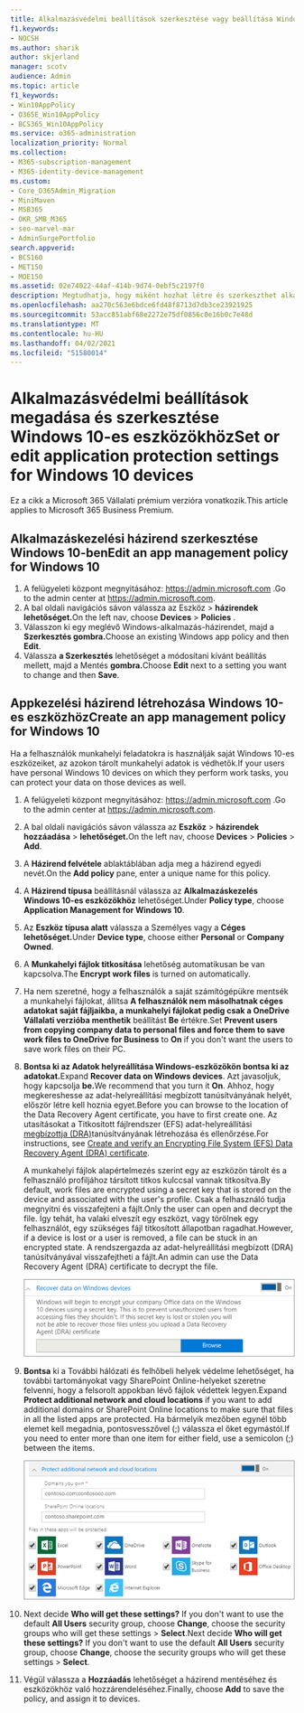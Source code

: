 ```yaml
---
title: Alkalmazásvédelmi beállítások szerkesztése vagy beállítása Windows 10-es eszközökhöz
f1.keywords:
- NOCSH
ms.author: sharik
author: skjerland
manager: scotv
audience: Admin
ms.topic: article
f1_keywords:
- Win10AppPolicy
- O365E_Win10AppPolicy
- BCS365_Win10AppPolicy
ms.service: o365-administration
localization_priority: Normal
ms.collection:
- M365-subscription-management
- M365-identity-device-management
ms.custom:
- Core_O365Admin_Migration
- MiniMaven
- MSB365
- OKR_SMB_M365
- seo-marvel-mar
- AdminSurgePortfolio
search.appverid:
- BCS160
- MET150
- MOE150
ms.assetid: 02e74022-44af-414b-9d74-0ebf5c2197f0
description: Megtudhatja, hogy miként hozhat létre és szerkeszthet alkalmazáskezelési házirendeket, és hogyan védheti meg a munkahelyi fájlokat a felhasználók személyes Windows 10-es eszközein.
ms.openlocfilehash: aa270c563e6bdce6fd48f8713d7db3ce23921925
ms.sourcegitcommit: 53acc851abf68e2272e75df0856c0e16b0c7e48d
ms.translationtype: MT
ms.contentlocale: hu-HU
ms.lasthandoff: 04/02/2021
ms.locfileid: "51580014"
---
```

# <a name="set-or-edit-application-protection-settings-for-windows-10-devices"></a><span data-ttu-id="f09cf-103">Alkalmazásvédelmi beállítások megadása és szerkesztése Windows 10-es eszközökhöz</span><span class="sxs-lookup"><span data-stu-id="f09cf-103">Set or edit application protection settings for Windows 10 devices</span></span>

<span data-ttu-id="f09cf-104">Ez a cikk a Microsoft 365 Vállalati prémium verzióra vonatkozik.</span><span class="sxs-lookup"><span data-stu-id="f09cf-104">This article applies to Microsoft 365 Business Premium.</span></span>

## <a name="edit-an-app-management-policy-for-windows-10"></a><span data-ttu-id="f09cf-105">Alkalmazáskezelési házirend szerkesztése Windows 10-ben</span><span class="sxs-lookup"><span data-stu-id="f09cf-105">Edit an app management policy for Windows 10</span></span>

1. <span data-ttu-id="f09cf-106">A felügyeleti központ megnyitásához: <a href="https://go.microsoft.com/fwlink/p/?linkid=837890" target="_blank">https://admin.microsoft.com</a> .</span><span class="sxs-lookup"><span data-stu-id="f09cf-106">Go to the admin center at <a href="https://go.microsoft.com/fwlink/p/?linkid=837890" target="_blank">https://admin.microsoft.com</a>.</span></span>     
2. <span data-ttu-id="f09cf-107">A bal oldali  navigációs sávon válassza az Eszköz \> **házirendek lehetőséget.**</span><span class="sxs-lookup"><span data-stu-id="f09cf-107">On the left nav, choose **Devices** \> **Policies** .</span></span>
1. <span data-ttu-id="f09cf-108">Válasszon ki egy meglévő Windows-alkalmazás-házirendet, majd a **Szerkesztés gombra.**</span><span class="sxs-lookup"><span data-stu-id="f09cf-108">Choose an existing Windows app policy and then **Edit**.</span></span>
1. <span data-ttu-id="f09cf-109">Válassza **a Szerkesztés** lehetőséget a módosítani kívánt beállítás mellett, majd a Mentés **gombra.**</span><span class="sxs-lookup"><span data-stu-id="f09cf-109">Choose **Edit** next to a setting you want to change and then **Save**.</span></span>

## <a name="create-an-app-management-policy-for-windows-10"></a><span data-ttu-id="f09cf-110">Appkezelési házirend létrehozása Windows 10-es eszközhöz</span><span class="sxs-lookup"><span data-stu-id="f09cf-110">Create an app management policy for Windows 10</span></span>

<span data-ttu-id="f09cf-111">Ha a felhasználók munkahelyi feladatokra is használják saját Windows 10-es eszközeiket, az azokon tárolt munkahelyi adatok is védhetők.</span><span class="sxs-lookup"><span data-stu-id="f09cf-111">If your users have personal Windows 10 devices on which they perform work tasks, you can protect your data on those devices as well.</span></span>
  
1. <span data-ttu-id="f09cf-112">A felügyeleti központ megnyitásához: <a href="https://go.microsoft.com/fwlink/p/?linkid=837890" target="_blank">https://admin.microsoft.com</a> .</span><span class="sxs-lookup"><span data-stu-id="f09cf-112">Go to the admin center at <a href="https://go.microsoft.com/fwlink/p/?linkid=837890" target="_blank">https://admin.microsoft.com</a>.</span></span> 
2. <span data-ttu-id="f09cf-113">A bal oldali navigációs sávon válassza az **Eszköz** \> **házirendek hozzáadása** \> **lehetőséget.**</span><span class="sxs-lookup"><span data-stu-id="f09cf-113">On the left nav, choose **Devices** \> **Policies** \> **Add**.</span></span>
3. <span data-ttu-id="f09cf-114">A **Házirend felvétele** ablaktáblában adja meg a házirend egyedi nevét.</span><span class="sxs-lookup"><span data-stu-id="f09cf-114">On the **Add policy** pane, enter a unique name for this policy.</span></span> 
4. <span data-ttu-id="f09cf-115">A **Házirend típusa** beállításnál válassza az **Alkalmazáskezelés Windows 10-es eszközökhöz** lehetőséget.</span><span class="sxs-lookup"><span data-stu-id="f09cf-115">Under **Policy type**, choose **Application Management for Windows 10**.</span></span>
5. <span data-ttu-id="f09cf-116">Az **Eszköz típusa alatt** válassza a Személyes vagy a **Céges** **lehetőséget.**</span><span class="sxs-lookup"><span data-stu-id="f09cf-116">Under **Device type**, choose either **Personal** or **Company Owned**.</span></span>
6. <span data-ttu-id="f09cf-117">A **Munkahelyi fájlok titkosítása** lehetőség automatikusan be van kapcsolva.</span><span class="sxs-lookup"><span data-stu-id="f09cf-117">The **Encrypt work files** is turned on automatically.</span></span> 
7. <span data-ttu-id="f09cf-118">Ha nem szeretné, hogy a felhasználók a saját számítógépükre mentsék a munkahelyi fájlokat, állítsa **A felhasználók nem másolhatnak céges adatokat saját fájljaikba, a munkahelyi fájlokat pedig csak a OneDrive Vállalati verzióba menthetik** beállítást **Be** értékre.</span><span class="sxs-lookup"><span data-stu-id="f09cf-118">Set **Prevent users from copying company data to personal files and force them to save work files to OneDrive for Business** to **On** if you don't want the users to save work files on their PC.</span></span> 
9. <span data-ttu-id="f09cf-119">**Bontsa ki az Adatok helyreállítása Windows-eszközökön bontsa ki az adatokat.**</span><span class="sxs-lookup"><span data-stu-id="f09cf-119">Expand **Recover data on Windows devices**.</span></span> <span data-ttu-id="f09cf-120">Azt javasoljuk, hogy kapcsolja **be.**</span><span class="sxs-lookup"><span data-stu-id="f09cf-120">We recommend that you turn it **On**.</span></span>
    <span data-ttu-id="f09cf-121">Ahhoz, hogy megkereshesse az adat-helyreállítási megbízott tanúsítványának helyét, először létre kell hoznia egyet.</span><span class="sxs-lookup"><span data-stu-id="f09cf-121">Before you can browse to the location of the Data Recovery Agent certificate, you have to first create one.</span></span> <span data-ttu-id="f09cf-122">Az utasításokat a Titkosított fájlrendszer (EFS) adat-helyreállítási [megbízottja (DRA)](/windows/security/information-protection/windows-information-protection/create-and-verify-an-efs-dra-certificate)tanúsítványának létrehozása és ellenőrzése.</span><span class="sxs-lookup"><span data-stu-id="f09cf-122">For instructions, see [Create and verify an Encrypting File System (EFS) Data Recovery Agent (DRA) certificate](/windows/security/information-protection/windows-information-protection/create-and-verify-an-efs-dra-certificate).</span></span>
    
    <span data-ttu-id="f09cf-123">A munkahelyi fájlok alapértelmezés szerint egy az eszközön tárolt és a felhasználó profiljához társított titkos kulccsal vannak titkosítva.</span><span class="sxs-lookup"><span data-stu-id="f09cf-123">By default, work files are encrypted using a secret key that is stored on the device and associated with the user's profile.</span></span> <span data-ttu-id="f09cf-124">Csak a felhasználó tudja megnyitni és visszafejteni a fájlt.</span><span class="sxs-lookup"><span data-stu-id="f09cf-124">Only the user can open and decrypt the file.</span></span> <span data-ttu-id="f09cf-125">Így tehát, ha valaki elveszít egy eszközt, vagy törölnek egy felhasználót, egy szükséges fájl titkosított állapotban ragadhat.</span><span class="sxs-lookup"><span data-stu-id="f09cf-125">However, if a device is lost or a user is removed, a file can be stuck in an encrypted state.</span></span> <span data-ttu-id="f09cf-126">A rendszergazda az adat-helyreállítási megbízott (DRA) tanúsítványával visszafejtheti a fájlt.</span><span class="sxs-lookup"><span data-stu-id="f09cf-126">An admin can use the Data Recovery Agent (DRA) certificate to decrypt the file.</span></span>
    
    ![Browse to Data Recovery Agent certificate.](../media/7d7d664f-b72f-4293-a3e7-d0fa7371366c.png)
  
10. <span data-ttu-id="f09cf-128">**Bontsa** ki a További hálózati és felhőbeli helyek védelme lehetőséget, ha további tartományokat vagy SharePoint Online-helyeket szeretne felvenni, hogy a felsorolt appokban lévő fájlok védettek legyen.</span><span class="sxs-lookup"><span data-stu-id="f09cf-128">Expand **Protect additional network and cloud locations** if you want to add additional domains or SharePoint Online locations to make sure that files in all the listed apps are protected.</span></span> <span data-ttu-id="f09cf-129">Ha bármelyik mezőben egynél több elemet kell megadnia, pontosvesszővel (;) válassza el őket egymástól.</span><span class="sxs-lookup"><span data-stu-id="f09cf-129">If you need to enter more than one item for either field, use a semicolon (;) between the items.</span></span>
    
    ![Expand Protect additional network and cloud locations, and enter domains or SharePoint Online sites you own.](../media/7afaa0c7-ba53-456d-8c61-312c45e09625.png)
  
11. <span data-ttu-id="f09cf-p104">Next decide **Who will get these settings?** If you don't want to use the default **All Users** security group, choose **Change**, choose the security groups who will get these settings \> **Select**.</span><span class="sxs-lookup"><span data-stu-id="f09cf-p104">Next decide **Who will get these settings?** If you don't want to use the default **All Users** security group, choose **Change**, choose the security groups who will get these settings \> **Select**.</span></span>
12. <span data-ttu-id="f09cf-133">Végül válassza a **Hozzáadás** lehetőséget a házirend mentéséhez és eszközökhöz való hozzárendeléséhez.</span><span class="sxs-lookup"><span data-stu-id="f09cf-133">Finally, choose **Add** to save the policy, and assign it to devices.</span></span>
